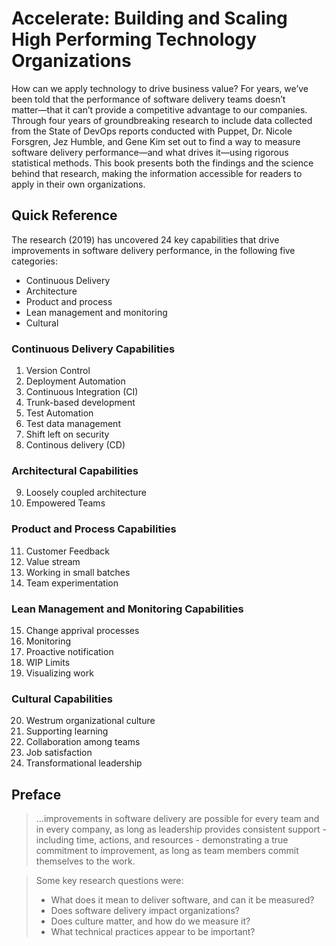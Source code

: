 # Accelerate: Building and Scaling High Performing Technology Organizations


How can we apply technology to drive business value? For years, we’ve been told that the performance of software delivery teams doesn’t matter―that it can’t provide a competitive advantage to our companies. Through four years of groundbreaking research to include data collected from the State of DevOps reports conducted with Puppet, Dr. Nicole Forsgren, Jez Humble, and Gene Kim set out to find a way to measure software delivery performance―and what drives it―using rigorous statistical methods. This book presents both the findings and the science behind that research, making the information accessible for readers to apply in their own organizations.

<!--more-->

## Quick Reference

The research (2019) has uncovered 24 key capabilities that drive improvements in software delivery performance, in the following five categories:

* Continuous Delivery
* Architecture
* Product and process
* Lean management and monitoring
* Cultural

### Continuous Delivery Capabilities
1. Version Control
2. Deployment Automation
3. Continuous Integration (CI)
4. Trunk-based development
5. Test Automation
6. Test data management
7. Shift left on security
8. Continous delivery (CD)

### Architectural Capabilities
9. Loosely coupled architecture
10. Empowered Teams

### Product and Process Capabilities
11. Customer Feedback
12. Value stream
13. Working in small batches
14. Team experimentation

### Lean Management and Monitoring Capabilities
15. Change apprival processes
16. Monitoring
17. Proactive notification
18. WIP Limits
19. Visualizing work

### Cultural Capabilities
20. Westrum organizational culture
21. Supporting learning
22. Collaboration among teams
23. Job satisfaction
24. Transformational leadership

## Preface

> ...improvements in software delivery are possible for every team and in every company, as long as leadership provides consistent support - including time, actions, and resources - demonstrating a true commitment to improvement, as long as team members commit themselves to the work.

> Some key research questions were:
> * What does it mean to deliver software, and can it be measured?
> * Does software delivery impact organizations?
> * Does culture matter, and how do we measure it?
> * What technical practices appear to be important?



